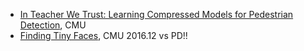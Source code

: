 

- [In Teacher We Trust: Learning Compressed Models for Pedestrian Detection](https://arxiv.org/pdf/1612.00478.pdf), CMU
- [Finding Tiny Faces](https://arxiv.org/pdf/1612.04402.pdf), CMU 2016.12 vs PD!!
